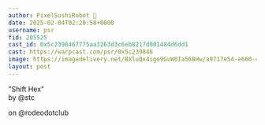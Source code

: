 ```yaml
---
author: PixelSushiRobot 💫
date: 2025-02-04T02:20:58+0000
username: psr
fid: 205525
cast_id: 0x5c2398467775aa3263d3c6eb8217d001484d6dd1
cast: https://warpcast.com/psr/0x5c239846
image: https://imagedelivery.net/BXluQx4ige9GuW0Ia56BHw/a9717e54-e660-44d2-00dc-4b69fed16000/original
layout: post
---
```

"Shift Hex"   
by @stc   
  
on @rodeodotclub  

<img src='https://imagedelivery.net/BXluQx4ige9GuW0Ia56BHw/a9717e54-e660-44d2-00dc-4b69fed16000/original' alt='' referrerpolicy='no-referrer'/>